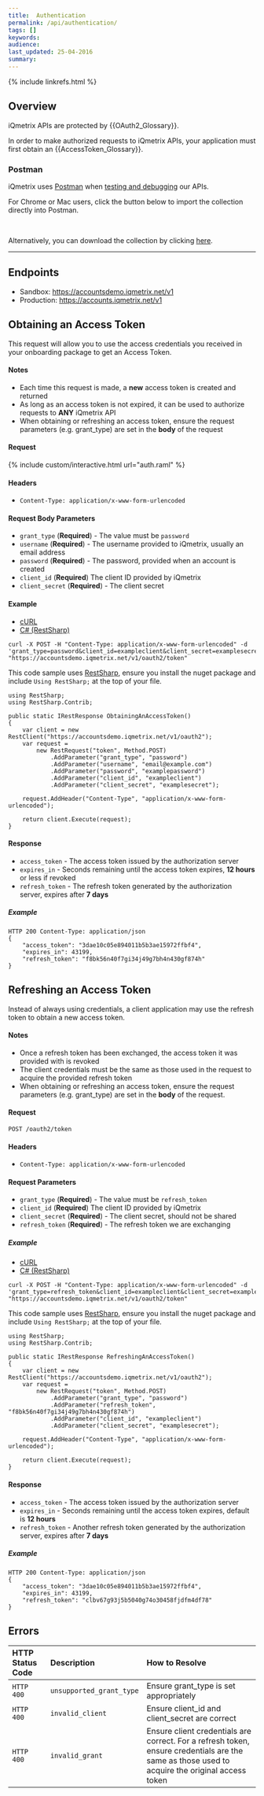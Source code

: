 ```yaml
---
title:  Authentication
permalink: /api/authentication/
tags: []
keywords: 
audience: 
last_updated: 25-04-2016
summary: 
---
```


<link rel="stylesheet" type="text/css" href="../../css/prism.css">

<script src="../../js/prism.js"></script>

{% include linkrefs.html %}

## Overview 

iQmetrix APIs are protected by {{OAuth2_Glossary}}.

In order to make authorized requests to iQmetrix APIs, your application must first obtain an {{AccessToken_Glossary}}.

### Postman

iQmetrix uses <a href="http://www.getpostman.com">Postman</a> when <a href="/api/#testing-and-debugging">testing and debugging</a> our APIs.

For Chrome or Mac users, click the button below to import the collection directly into Postman.

<div class="postman-run-button"
data-postman-action="collection/import"
data-postman-var-1="e9ae2435064b12fd1b1d"></div>
<script type="text/javascript">
  (function (p,o,s,t,m,a,n) {
    !p[s] && (p[s] = function () { (p[t] || (p[t] = [])).push(arguments); });
    !o.getElementById(s+t) && o.getElementsByTagName("head")[0].appendChild((
      (n = o.createElement("script")),
      (n.id = s+t), (n.async = 1), (n.src = m), n
    ));
  }(window, document, "_pm", "PostmanRunObject", "https://run.pstmn.io/button.js"));
</script>

<br />

Alternatively, you can download the collection by clicking <a href="https://www.getpostman.com/collections/e9ae2435064b12fd1b1d">here</a>.

<hr />

## Endpoints

* Sandbox: <a href="https://accountsdemo.iqmetrix.net/v1">https://accountsdemo.iqmetrix.net/v1</a>
* Production: <a href="https://accounts.iqmetrix.net/v1">https://accounts.iqmetrix.net/v1</a>

## Obtaining an Access Token

This request will allow you to use the access credentials you received in your onboarding package to get an Access Token.

#### Notes

* Each time this request is made, a **new** access token is created and returned
* As long as an access token is not expired, it can be used to authorize requests to **ANY** iQmetrix API
* When obtaining or refreshing an access token, ensure the request parameters (e.g. grant_type) are set in the **body** of the request

#### Request

{%  include custom/interactive.html url="auth.raml" %}

#### Headers

* `Content-Type: application/x-www-form-urlencoded`

#### Request Body Parameters

*  `grant_type` (**Required**) - The value must be `password`
*  `username` (**Required**) - The username provided to iQmetrix, usually an email address
*  `password` (**Required**) - The password, provided when an account is created
*  `client_id` (**Required**) The client ID provided by iQmetrix
*  `client_secret` (**Required**) - The client secret

#### Example

<ul class="nav nav-tabs">
    <li class="active"><a href="#curl-obtaining-an-access-token" data-toggle="tab">cURL</a></li>
    <li><a href="#csharp-obtaining-an-access-token" data-toggle="tab">C# (RestSharp)</a></li>
</ul>

<div class="tab-content"> 

<div role="tabpanel" class="active tab-pane" id="curl-obtaining-an-access-token"><pre id="curl-code-obtaining-an-access-token"><code class="language-http">curl -X POST -H "Content-Type: application/x-www-form-urlencoded" -d 'grant_type=password&amp;client_id=exampleclient&amp;client_secret=examplesecret&amp;username=example@example.com&amp;password=examplepassword' "https://accountsdemo.iqmetrix.net/v1/oauth2/token"</code></pre></div>

<div role="tabpanel" class="tab-pane" id="csharp-obtaining-an-access-token">
This code sample uses <a href="http://restsharp.org/">RestSharp</a>, ensure you install the nuget package and include <code>Using RestSharp;</code> at the top of your file.

<pre id="csharp-code-obtaining-an-access-token"><code class="language-csharp">using RestSharp;
using RestSharp.Contrib;

public static IRestResponse ObtainingAnAccessToken()
{
    var client = new RestClient("https://accountsdemo.iqmetrix.net/v1/oauth2");
    var request =
        new RestRequest("token", Method.POST)
            .AddParameter("grant_type", "password")
            .AddParameter("username", "email@example.com")
            .AddParameter("password", "examplepassword")
            .AddParameter("client_id", "exampleclient")
            .AddParameter("client_secret", "examplesecret");

    request.AddHeader("Content-Type", "application/x-www-form-urlencoded");

    return client.Execute(request);
}</code></pre></div>
</div>

<h4>Response</h4>

* `access_token` - The access token issued by the authorization server
* `expires_in` - Seconds remaining until the access token expires, **12 hours** or less if revoked
* `refresh_token` - The refresh token generated by the authorization server, expires after **7 days**

##### Example

    HTTP 200 Content-Type: application/json
    {
        "access_token": "3dae10c05e894011b5b3ae15972ffbf4",
        "expires_in": 43199,
        "refresh_token": "f8bk56n40f7gi34j49g7bh4n430gf874h" 
    }

## Refreshing an Access Token 

Instead of always using credentials, a client application may use the refresh token to obtain a new access token.

#### Notes

* Once a refresh token has been exchanged, the access token it was provided with is revoked
* The client credentials must be the same as those used in the request to acquire the provided refresh token
* When obtaining or refreshing an access token, ensure the request parameters (e.g. grant_type) are set in the **body** of the request.

#### Request

    POST /oauth2/token

#### Headers

* `Content-Type: application/x-www-form-urlencoded`

#### Request Parameters

* `grant_type` (**Required**) - The value must be `refresh_token`
* `client_id` (**Required**) The client ID provided by iQmetrix
* `client_secret` (**Required**) - The client secret, should not be shared
* `refresh_token` (**Required**) - The refresh token we are exchanging 

##### Example

<ul class="nav nav-tabs">
    <li class="active"><a href="#curl-refreshing-an-access-token" data-toggle="tab">cURL</a></li>
    <li><a href="#csharp-refreshing-an-access-token" data-toggle="tab">C# (RestSharp)</a></li>
</ul>

<div class="tab-content"> 
<div role="tabpanel" class="active tab-pane" id="curl-refreshing-an-access-token"><pre id="curl-code-refreshing-an-access-token"><code class="language-http">curl -X POST -H "Content-Type: application/x-www-form-urlencoded" -d 'grant_type=refresh_token&amp;client_id=exampleclient&amp;client_secret=examplesecret&amp;refresh_token=f8bk56n40f7gi34j49g7bh4n430gf874h' "https://accountsdemo.iqmetrix.net/v1/oauth2/token"</code></pre></div>

<div role="tabpanel" class="tab-pane" id="csharp-refreshing-an-access-token">
This code sample uses <a href="http://restsharp.org/">RestSharp</a>, ensure you install the nuget package and include <code>Using RestSharp;</code> at the top of your file.

<pre id="csharp-code-refreshing-an-access-token"><code class="language-csharp">using RestSharp;
using RestSharp.Contrib;

public static IRestResponse RefreshingAnAccessToken()
{
    var client = new RestClient("https://accountsdemo.iqmetrix.net/v1/oauth2");
    var request =
        new RestRequest("token", Method.POST)
            .AddParameter("grant_type", "password")
            .AddParameter("refresh_token", "f8bk56n40f7gi34j49g7bh4n430gf874h")
            .AddParameter("client_id", "exampleclient")
            .AddParameter("client_secret", "examplesecret");

    request.AddHeader("Content-Type", "application/x-www-form-urlencoded");

    return client.Execute(request);
}</code></pre></div>
</div>

<h4>Response</h4>

* `access_token` - The access token issued by the authorization server
* `expires_in` - Seconds remaining until the access token expires, default is **12 hours**
* `refresh_token` - Another refresh token generated by the authorization server, expires after **7 days**

##### Example

    HTTP 200 Content-Type: application/json 
    { 
        "access_token": "3dae10c05e894011b5b3ae15972ffbf4", 
        "expires_in": 43199, 
        "refresh_token": "clbv67g93j5b5040g74o30458fjdfm4df78" 
    }

## Errors

| HTTP Status Code | Description | How to Resolve |
|:-----------------|:------------|:---------------|
| `HTTP 400` | `unsupported_grant_type` | Ensure grant_type is set appropriately |
| `HTTP 400` | `invalid_client` | Ensure client_id and client_secret are correct |
| `HTTP 400` | `invalid_grant` | Ensure client credentials are correct. For a refresh token, ensure credentials are the same as those used to acquire the original access token  |